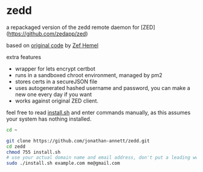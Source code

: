 # zedd

a repackaged version of the zedd remote daemon for [ZED] (https://github.com/zedapp/zed)

based on [original code](https://github.com/zedapp/zed/tree/master/zedd) by [Zef Hemel](https://github.com/zedapp/zed/commits?author=zefhemel)

extra features

  - wrapper for lets encrypt certbot
  - runs in a sandboxed chroot environment, managed by pm2
  - stores certs in a secureJSON file
  - uses autogenerated hashed username and password, you can make a new one every day if you want
  - works against original ZED client.
 

feel free to read [install.sh](https://github.com/jonathan-annett/zedd/blob/115e3e6f3cb0021fe80331dce466c08b764f5cf3/install.sh#L1)
and enter commands manually, as this assumes your system has nothing installed.

```bash
cd ~

git clone https://github.com/jonathan-annett/zedd.git
cd zedd
chmod 755 install.sh
# use your actual domain name and email address, don't put a leading www.
sudo ./install.sh example.com me@gmail.com 
```
